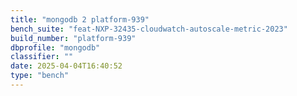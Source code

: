 ```yaml
---
title: "mongodb 2 platform-939"
bench_suite: "feat-NXP-32435-cloudwatch-autoscale-metric-2023"
build_number: "platform-939"
dbprofile: "mongodb"
classifier: ""
date: 2025-04-04T16:40:52
type: "bench"
---
```

